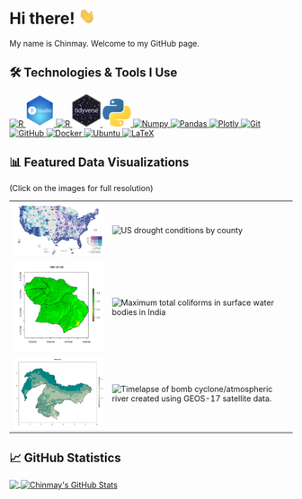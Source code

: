 <!--- [![Header]( "Header")]()-->

# Hi there! <img src="https://github.com/devalc/devalc/blob/3bb42e2296cb7dfae184962cd9b5d2da7d2339f5/media/wave.gif" width="30px">

My name is Chinmay. Welcome to my GitHub page. 


## 🛠️ Technologies & Tools I Use

<a href="https://www.r-project.org/">
<img src="https://www.r-project.org/logo/Rlogo.svg" alt="R" width="50">
</a>
<a href="https://www.rstudio.com/">
<img src="https://github.com/rstudio/hex-stickers/blob/93361e262a3dcdc3913777d9fc36cb503d231a2d/SVG/RStudio.svg" alt="Rstudio" width="50">
</a>
<a href="https://shiny.rstudio.com/">
<img src="https://www.rstudio.com/wp-content/uploads/2014/04/shiny.png" alt="R" width="50">
</a>
<a href="https://www.tidyverse.org/">
<img src="https://github.com/rstudio/hex-stickers/blob/93361e262a3dcdc3913777d9fc36cb503d231a2d/SVG/tidyverse.svg" alt="Tidyverse" width="50">
</a>
<a href="https://www.python.org/">
<img src="https://github.com/devalc/devalc/blob/fa724f50253ccc2d6aab70fb1c6bdf60c86795c0/media/python.png" alt="Python" width="50">
</a>
<a href="https://numpy.org/">
<img src="https://img.shields.io/badge/numpy-%23013243.svg?style=for-the-badge&logo=numpy&logoColor=white" alt="Numpy" width="100">
</a>
<a href="https://pandas.pydata.org/">
<img src="https://img.shields.io/badge/pandas-%23150458.svg?style=for-the-badge&logo=pandas&logoColor=white" alt="Pandas" width="100">
</a>
<a href="https://plotly.com/">
<img src="https://img.shields.io/badge/Plotly-%233F4F75.svg?style=for-the-badge&logo=plotly&logoColor=white" alt="Plotly" width="100">
</a>
<a href="https://git-scm.com/">
<img src="https://img.shields.io/badge/git-%23F05033.svg?style=for-the-badge&logo=git&logoColor=white" alt="Git" width="80">
</a>
<a href="https://github.com/">
<img src="https://img.shields.io/badge/github-%23121011.svg?style=for-the-badge&logo=github&logoColor=white" alt="GitHub" width="100">
</a>
<a href="https://www.docker.com/">
<img src="https://img.shields.io/badge/docker-%230db7ed.svg?style=for-the-badge&logo=docker&logoColor=white" alt="Docker" width="100">
</a>
<a href="https://ubuntu.com/">
<img src="https://img.shields.io/badge/Ubuntu-E95420?style=for-the-badge&logo=ubuntu&logoColor=white" alt="Ubuntu" width="100">
</a>
<a href="https://www.latex-project.org/">
<img src="https://img.shields.io/badge/latex-%23008080.svg?style=for-the-badge&logo=latex&logoColor=white" alt="LaTeX" width="100">
</a>


## 📊 Featured Data Visualizations
(Click on the images for full resolution)

<table>
  <tr>
    <td><img src="https://github.com/devalc/flood-insurance-maps/blob/main/figures/coverage_vs_payments_figure.png" alt="" width="400" /></td>
    <td><img src="https://github.com/devalc/30DayMapChallenge/blob/main/08_yellow/R/08_30DayMapChallenge.gif" alt="US drought conditions by county" width="430" /></td>
  </tr>
  <tr>
    <td><img src="https://github.com/devalc/30DayMapChallenge/blob/main/07_green/R/07_30DatMapChallenge.gif" alt="Timelapse of timber harvest/recovery in Mica Creek experimental forest as captured by the Landsat NDVI." width="400" /></td>
    <td><img src="https://github.com/devalc/MyContributions_to_30DayMapChallenge/blob/main/01_points/R/total_coliform_max1.gif" alt="Maximum total coliforms in surface water bodies in India" width="400" /></td>
  </tr>
  <tr>
    <td><img src="https://github.com/devalc/30DayMapChallenge/blob/main/10_grid/R/10_30DayMapChallenge.gif" alt="Visualization shows FLUXNET ET (m/day) data over Indus, Ganges, Brahmaputra, Mahi, Narmada, Tapi, and Godavari River basins." width="400" /></td>
    <td><img src="https://github.com/devalc/colaboratory-adventures/blob/main/Exports/bombcyclone2023.gif" alt="Timelapse of bomb cyclone/atmospheric river created using GEOS-17 satellite data." width="400" /></td>
  </tr>
</table>




## &#x1f4c8; GitHub Statistics

<a href="https://github.com/devalc/devalc">
  <img align="center" src="https://github-readme-stats.vercel.app/api/top-langs/?username=devalc&hide=java,html,tex&title_color=ffffff&text_color=c9cacc&icon_color=2bbc8a&bg_color=1d1f21&langs_count=3" />
</a>
<a href="https://github.com/devalc/devalc">
  <img align="center" src="https://github-readme-stats.vercel.app/api?username=devalc&show_icons=true&line_height=27&count_private=true&title_color=ffffff&text_color=c9cacc&icon_color=2bbc8a&bg_color=1d1f21" alt="Chinmay's GitHub Stats" />
</a>
